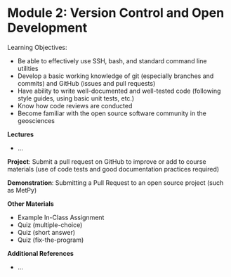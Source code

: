 # Module 2: Version Control and Open Development

Learning Objectives:

- Be able to effectively use SSH, bash, and standard command line utilities
- Develop a basic working knowledge of git (especially branches and commits) and GitHub (issues and pull requests)
- Have ability to write well-documented and well-tested code (following style guides, using basic unit tests, etc.)
- Know how code reviews are conducted
- Become familiar with the open source software community in the geosciences

**Lectures**

- ...

**Project**: Submit a pull request on GitHub to improve or add to course materials (use of code tests and good documentation practices required)

**Demonstration**: Submitting a Pull Request to an open source project (such as MetPy)

**Other Materials**

- Example In-Class Assignment
- Quiz (multiple-choice)
- Quiz (short answer)
- Quiz (fix-the-program)

**Additional References**

- ...